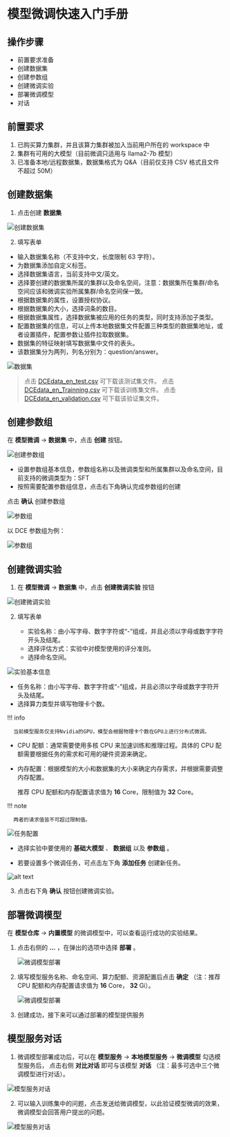 # 模型微调快速入门手册

## 操作步骤

- 前置要求准备
- 创建数据集
- 创建参数组
- 创建微调实验
- 部署微调模型
- 对话

## 前置要求

1. 已购买算力集群，并且该算力集群被加入当前用户所在的 workspace 中
2. 集群有可用的大模型（目前微调只适用与 llama2-7b 模型）
3. 已准备本地/远程数据集，数据集格式为 Q&A（目前仅支持 CSV 格式且文件不超过 50M）

## 创建数据集

1. 点击创建 **数据集**

![创建数据集](images/dataset01.png)

2. 填写表单

- 输入数据集名称（不支持中文，长度限制 63 字符）。
- 为数据集添加自定义标签。
- 选择数据集语言，当前支持中文/英文。
- 选择要创建的数据集所属的集群以及命名空间，注意：数据集所在集群/命名空间应该和微调实验所属集群/命名空间保一致。
- 根据数据集的属性，设置授权协议。
- 根据数据集的大小，选择词条的数目。
- 根据数据集属性，选择数据集被应用的任务的类型，同时支持添加子类型。
- 配置数据集的信息，可以上传本地数据集文件配置三种类型的数据集地址，或者设置插件，配置参数让插件拉取数据集。
- 数据集的特征映射填写数据集中文件的表头。
- 该数据集分为两列，列名分别为：question/answer。

![数据集](images/dataset02.png)

> 点击 [DCEdata_en_test.csv](images/DCEdata_en_test.csv) 可下载该测试集文件。
> 点击 [DCEdata_en_Trainning.csv](images/DCEdata_en_Trainning.csv) 可下载该训练集文件。
> 点击 [DCEdata_en_validation.csv](images/DCEdata_en_validation.csv) 可下载该验证集文件。

## 创建参数组

在 **模型微调** -> **数据集** 中，点击 **创建** 按钮。

![创建参数组](images/create-parameter-groups.png)

- 设置参数组基本信息，参数组名称以及微调类型和所属集群以及命名空间，目前支持的微调类型为：SFT
- 按照需要配置参数组信息，点击右下角确认完成参数组的创建

点击 **确认** 创建参数组

![参数组](images/parmergroup02.png)

以 DCE 参数组为例：

![参数组](images/parmergroup01.png)

## 创建微调实验

1.  在 **模型微调** -> **数据集** 中，点击 **创建微调实验** 按钮

![创建微调实验](images/create-fine-tuning-experiment.png)

2.  填写表单

    - 实验名称：由小写字母、数字字符或“-”组成，并且必须以字母或数字字符开头及结尾。
    - 选择评估方式：实验中对模型使用的评分准则。
    - 选择命名空间。

![实验基本信息](images/basic-information-of-experiment.png)

- 任务名称：由小写字母、数字字符或“-”组成，并且必须以字母或数字字符开头及结尾。
- 选择算力类型并填写物理卡个数。

!!! info

      当前模型服务仅支持Nvidia的GPU，模型会根据物理卡个数在GPU上进行分布式微调。

- CPU 配额：通常需要使用多核 CPU 来加速训练和推理过程。具体的 CPU 配额需要根据任务的需求和可用的硬件资源来确定。
- 内存配置：根据模型的大小和数据集的大小来确定内存需求，并根据需要调整内存配置。

  推荐 CPU 配额和内存配置请求值为 **16** Core，限制值为 **32** Core。

!!! note

      两者的请求值皆不可超过限制值。

![任务配置](images/resource-allocation.png)

- 选择实验中要使用的 **基础大模型** 、 **数据组** 以及 **参数组** 。

- 若要设置多个微调任务，可点击左下角 **添加任务** 创建新任务。

![alt text](images/add-task.png)

3.  点击右下角 **确认** 按钮创建微调实验。

## 部署微调模型

在 **模型仓库** -> **内置模型** 的微调模型中，可以查看运行成功的实验结果。

1. 点击右侧的 **...** ，在弹出的选项中选择 **部署** 。

   ![微调模型部署](images/dtx-chat01.png)

2. 填写模型服务名称、命名空间、算力配额、资源配置后点击 **确定** （注：推荐 CPU 配额和内存配置请求值为 **16** Core， **32** Gi）。

   ![微调模型部署](images/dtx-chat02.png)

3. 创建成功，接下来可以通过部署的模型提供服务

## 模型服务对话

1. 微调模型部署成功后，可以在 **模型服务** -> **本地模型服务** -> **微调模型** 勾选模型服务后，
   点击右侧 **对比对话** 即可与该模型 **对话**
   （注：最多可选中三个微调模型进行对话）。

![模型服务对话](images/dtx-chat03.png)

2. 可以输入训练集中的问题，点击发送给微调模型，以此验证模型微调的效果，微调模型会回答用户提出的问题。

![模型服务对话](images/dtx-chat04.png)
